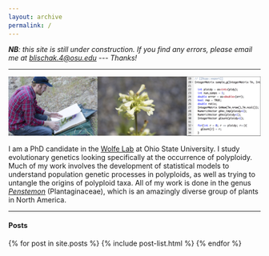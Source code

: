 ```yaml
---
layout: archive
permalink: /
---
```


*__NB__: this site is still under construction. If you find any errors, please email me at blischak.4@osu.edu --- Thanks!*

----

![main photo](/images/main-photo.jpg)

I am a PhD candidate in the <a href="https://wolfelab.wordpress.com/" target="_blank">Wolfe Lab</a>  at Ohio State University. I study evolutionary genetics looking specifically at the occurrence of polyploidy.
Much of my work involves the development of statistical models to understand population genetic processes in polyploids, as well as trying to untangle the origins of polyploid taxa. All of my work is done in the genus <a href="https://wolfelab.wordpress.com/penstemon-photo-gallery/" target="_blank"><em>Penstemon</em></a> (Plantaginaceae), which is an amazingly diverse group of plants in North America.


----

#### Posts

<div class="tiles">
{% for post in site.posts %}
   {% include post-list.html %}
{% endfor %}
</div><!-- /.tiles -->
